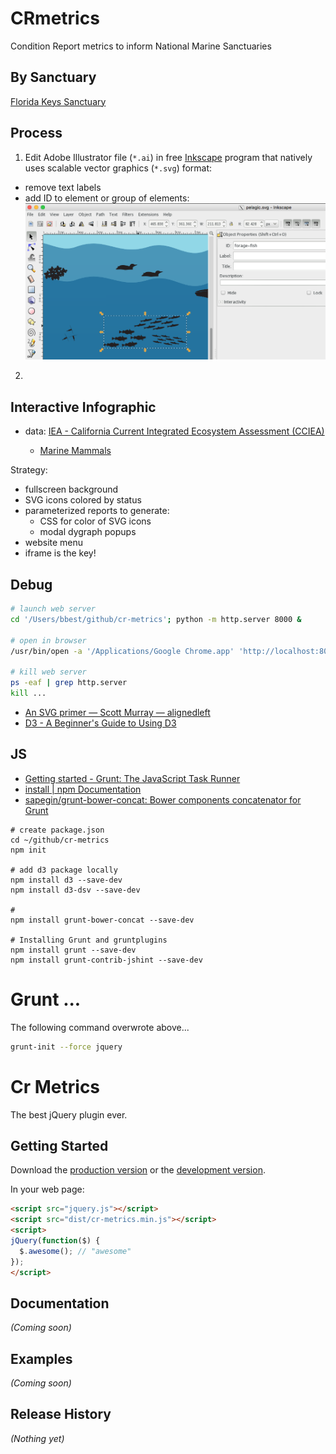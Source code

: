 # CRmetrics

Condition Report metrics to inform National Marine Sanctuaries

## By Sanctuary

[Florida Keys Sanctuary](http://floridakeys.noaa.gov/)

## Process

1. Edit Adobe Illustrator file (`*.ai`) in free [Inkscape](http://inkscape.org) program that natively uses scalable vector graphics (`*.svg`) format:
  - remove text labels
  - add ID to element or group of elements:
    ![](img/inkscape-screenshot_svg-id.png)
2.

## Interactive Infographic

- data: [IEA - California Current Integrated Ecosystem Assessment (CCIEA)](http://www.noaa.gov/iea/regions/california-current-region/index.html)

    - [Marine Mammals](http://www.noaa.gov/iea/regions/california-current-region/indicators/marine-mammals.html)

Strategy:

- fullscreen background
- SVG icons colored by status
- parameterized reports to generate:
  - CSS for color of SVG icons
  - modal dygraph popups
- website menu
- iframe is the key!

## Debug

```bash
# launch web server
cd '/Users/bbest/github/cr-metrics'; python -m http.server 8000 &

# open in browser
/usr/bin/open -a '/Applications/Google Chrome.app' 'http://localhost:8000/pelagic.html'

# kill web server
ps -eaf | grep http.server
kill ...
```

* [An SVG primer — Scott Murray — alignedleft](http://alignedleft.com/tutorials/d3/an-svg-primer)
* [D3 - A Beginner's Guide to Using D3](http://website.education.wisc.edu/~swu28/d3t/concept.html)



## JS

- [Getting started - Grunt: The JavaScript Task Runner](http://gruntjs.com/getting-started#package.json)
- [install | npm Documentation](https://docs.npmjs.com/cli/install)
- [sapegin/grunt-bower-concat: Bower components concatenator for Grunt](https://github.com/sapegin/grunt-bower-concat)
```
# create package.json
cd ~/github/cr-metrics
npm init

# add d3 package locally
npm install d3 --save-dev
npm install d3-dsv --save-dev

#
npm install grunt-bower-concat --save-dev

# Installing Grunt and gruntplugins
npm install grunt --save-dev
npm install grunt-contrib-jshint --save-dev
```

# Grunt ...

The following command overwrote above...

```bash
grunt-init --force jquery
```

# Cr Metrics

The best jQuery plugin ever.

## Getting Started
Download the [production version][min] or the [development version][max].

[min]: https://raw.github.com/marinebon/cr-metrics/master/dist/cr-metrics.min.js
[max]: https://raw.github.com/marinebon/cr-metrics/master/dist/cr-metrics.js

In your web page:

```html
<script src="jquery.js"></script>
<script src="dist/cr-metrics.min.js"></script>
<script>
jQuery(function($) {
  $.awesome(); // "awesome"
});
</script>
```

## Documentation
_(Coming soon)_

## Examples
_(Coming soon)_

## Release History
_(Nothing yet)_
